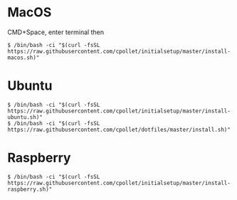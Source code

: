 # MacOS

CMD+Space, enter terminal then
```
$ /bin/bash -ci "$(curl -fsSL https://raw.githubusercontent.com/cpollet/initialsetup/master/install-macos.sh)"
```

# Ubuntu
```
$ /bin/bash -ci "$(curl -fsSL https://raw.githubusercontent.com/cpollet/initialsetup/master/install-ubuntu.sh)"
$ /bin/bash -ci "$(curl -fsSL https://raw.githubusercontent.com/cpollet/dotfiles/master/install.sh)"

```

# Raspberry
```
$ /bin/bash -ci "$(curl -fsSL https://raw.githubusercontent.com/cpollet/initialsetup/master/install-raspberry.sh)"
```
